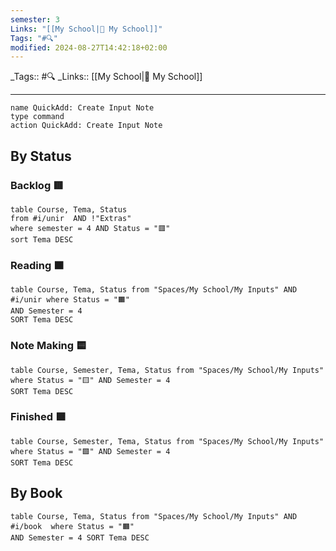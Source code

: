 ```yaml
---
semester: 3
Links: "[[My School|🏫 My School]]"
Tags: "#🔍"
modified: 2024-08-27T14:42:18+02:00
---
```

\_Tags::  #🔍 
\_Links::  [[My School|🏫 My School]]
___
```button
name QuickAdd: Create Input Note
type command
action QuickAdd: Create Input Note
```


## By Status

### Backlog 🟥
```dataview
table Course, Tema, Status
from #i/unir  AND !"Extras" 
where semester = 4 AND Status = "🟥"
sort Tema DESC
```

### Reading 🟧
```dataview
table Course, Tema, Status from "Spaces/My School/My Inputs" AND #i/unir where Status = "🟧"
AND Semester = 4 
SORT Tema DESC
```

### Note Making 🟨
```dataview
table Course, Semester, Tema, Status from "Spaces/My School/My Inputs" where Status = "🟨" AND Semester = 4
SORT Tema DESC
```

### Finished 🟩
```dataview
table Course, Semester, Tema, Status from "Spaces/My School/My Inputs" where Status = "🟩" AND Semester = 4
SORT Tema DESC
```

## By Book
```dataview
table Course, Tema, Status from "Spaces/My School/My Inputs" AND #i/book  where Status = "🟧"
AND Semester = 4 SORT Tema DESC
```
